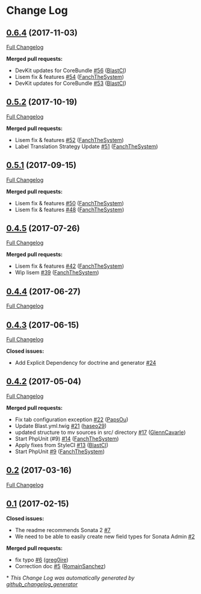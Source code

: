 # Change Log

## [0.6.4](https://github.com/blast-project/CoreBundle/tree/0.6.4) (2017-11-03)
[Full Changelog](https://github.com/blast-project/CoreBundle/compare/0.5.2...0.6.4)

**Merged pull requests:**

- DevKit updates for CoreBundle [\#56](https://github.com/blast-project/CoreBundle/pull/56) ([BlastCI](https://github.com/BlastCI))
- Lisem fix & features [\#54](https://github.com/blast-project/CoreBundle/pull/54) ([FanchTheSystem](https://github.com/FanchTheSystem))
- DevKit updates for CoreBundle [\#53](https://github.com/blast-project/CoreBundle/pull/53) ([BlastCI](https://github.com/BlastCI))

## [0.5.2](https://github.com/blast-project/CoreBundle/tree/0.5.2) (2017-10-19)
[Full Changelog](https://github.com/blast-project/CoreBundle/compare/0.5.1...0.5.2)

**Merged pull requests:**

- Lisem fix & features [\#52](https://github.com/blast-project/CoreBundle/pull/52) ([FanchTheSystem](https://github.com/FanchTheSystem))
- Label Translation Strategy Update [\#51](https://github.com/blast-project/CoreBundle/pull/51) ([FanchTheSystem](https://github.com/FanchTheSystem))

## [0.5.1](https://github.com/blast-project/CoreBundle/tree/0.5.1) (2017-09-15)
[Full Changelog](https://github.com/blast-project/CoreBundle/compare/0.4.5...0.5.1)

**Merged pull requests:**

- Lisem fix & features [\#50](https://github.com/blast-project/CoreBundle/pull/50) ([FanchTheSystem](https://github.com/FanchTheSystem))
- Lisem fix & features [\#48](https://github.com/blast-project/CoreBundle/pull/48) ([FanchTheSystem](https://github.com/FanchTheSystem))

## [0.4.5](https://github.com/blast-project/CoreBundle/tree/0.4.5) (2017-07-26)
[Full Changelog](https://github.com/blast-project/CoreBundle/compare/0.4.4...0.4.5)

**Merged pull requests:**

- Lisem fix & features [\#42](https://github.com/blast-project/CoreBundle/pull/42) ([FanchTheSystem](https://github.com/FanchTheSystem))
- Wip lisem [\#39](https://github.com/blast-project/CoreBundle/pull/39) ([FanchTheSystem](https://github.com/FanchTheSystem))

## [0.4.4](https://github.com/blast-project/CoreBundle/tree/0.4.4) (2017-06-27)
[Full Changelog](https://github.com/blast-project/CoreBundle/compare/0.4.3...0.4.4)

## [0.4.3](https://github.com/blast-project/CoreBundle/tree/0.4.3) (2017-06-15)
[Full Changelog](https://github.com/blast-project/CoreBundle/compare/0.4.2...0.4.3)

**Closed issues:**

- Add Explicit Dependency for doctrine and generator [\#24](https://github.com/blast-project/CoreBundle/issues/24)

## [0.4.2](https://github.com/blast-project/CoreBundle/tree/0.4.2) (2017-05-04)
[Full Changelog](https://github.com/blast-project/CoreBundle/compare/0.2...0.4.2)

**Merged pull requests:**

- Fix tab configuration exception [\#22](https://github.com/blast-project/CoreBundle/pull/22) ([PapsOu](https://github.com/PapsOu))
- Update Blast.yml.twig [\#21](https://github.com/blast-project/CoreBundle/pull/21) ([haseo29](https://github.com/haseo29))
- updated structure to mv sources in src/ directory [\#17](https://github.com/blast-project/CoreBundle/pull/17) ([GlennCavarle](https://github.com/GlennCavarle))
- Start PhpUnit \(\#9\) [\#14](https://github.com/blast-project/CoreBundle/pull/14) ([FanchTheSystem](https://github.com/FanchTheSystem))
- Apply fixes from StyleCI [\#13](https://github.com/blast-project/CoreBundle/pull/13) ([BlastCI](https://github.com/BlastCI))
- Start PhpUnit [\#9](https://github.com/blast-project/CoreBundle/pull/9) ([FanchTheSystem](https://github.com/FanchTheSystem))

## [0.2](https://github.com/blast-project/CoreBundle/tree/0.2) (2017-03-16)
[Full Changelog](https://github.com/blast-project/CoreBundle/compare/0.1...0.2)

## [0.1](https://github.com/blast-project/CoreBundle/tree/0.1) (2017-02-15)
**Closed issues:**

- The readme recommends Sonata 2 [\#7](https://github.com/blast-project/CoreBundle/issues/7)
- We need to be able to easily create new field types for Sonata Admin [\#2](https://github.com/blast-project/CoreBundle/issues/2)

**Merged pull requests:**

- fix typo [\#6](https://github.com/blast-project/CoreBundle/pull/6) ([greg0ire](https://github.com/greg0ire))
- Correction doc [\#5](https://github.com/blast-project/CoreBundle/pull/5) ([RomainSanchez](https://github.com/RomainSanchez))



\* *This Change Log was automatically generated by [github_changelog_generator](https://github.com/skywinder/Github-Changelog-Generator)*